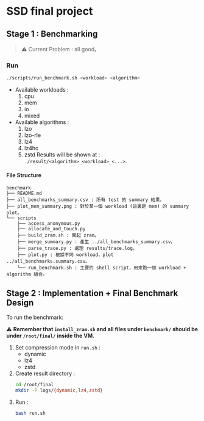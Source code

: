 # SSD final project
## Stage 1 : Benchmarking
> ⚠️ Current Problem : all good。

### Run
```bash
./scripts/run_benchmark.sh <workload> <algorithm>
```
- Available workloads :
    1. cpu
    2. mem
    3. io
    4. mixed
- Available algorithms :
    1. lzo 
    2. lzo-rle 
    3. lz4 
    4. lz4hc 
    5. zstd
Results will be shown at : `./result/<algorithm>_<workload>_<...>`.
#### File Structure
```
benchmark
├── README.md
├── all_benchmarks_summary.csv : 所有 test 的 summary 結果。
├── plot_mem_summary.png : 對於某一個 workload (這裏是 mem) 的 summary plot。
└── scripts
    ├── access_anonymous.py 
    ├── allocate_and_touch.py
    ├── build_zram.sh : 開起 zram。
    ├── merge_summary.py : 產生 ../all_benchmarks_summary.csv。
    ├── parse_trace.py : 處理 results/trace.log。
    ├── plot.py : 根據不同 workload，plot ../all_benchmarks.summary.csv。
    └── run_benchmark.sh : 主要的 shell script，用來跑一個 workload + algorithm 組合。
```
## Stage 2 : Implementation + Final Benchmark Design

To run the benchmark:

⚠️ **Remember that `install_zram.sh` and all files under `benchmark/` should be under `/root/final/` inside the VM.**

1. Set compression mode in `run.sh` :
    - dynamic
    - lz4
    - zstd
2. Create result directory :
    ```bash
    cd /root/final
    mkdir -P logs/{dynamic,lz4,zstd}
    ```
3. Run :
    ```bash
    bash run.sh
    ```

